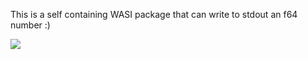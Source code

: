 
This is a self containing WASI package that can write to stdout an f64 number :)

![](https://user-images.githubusercontent.com/2157285/130494643-60e57e8c-49de-4d04-8c2c-2d8e809f4e4c.png)
